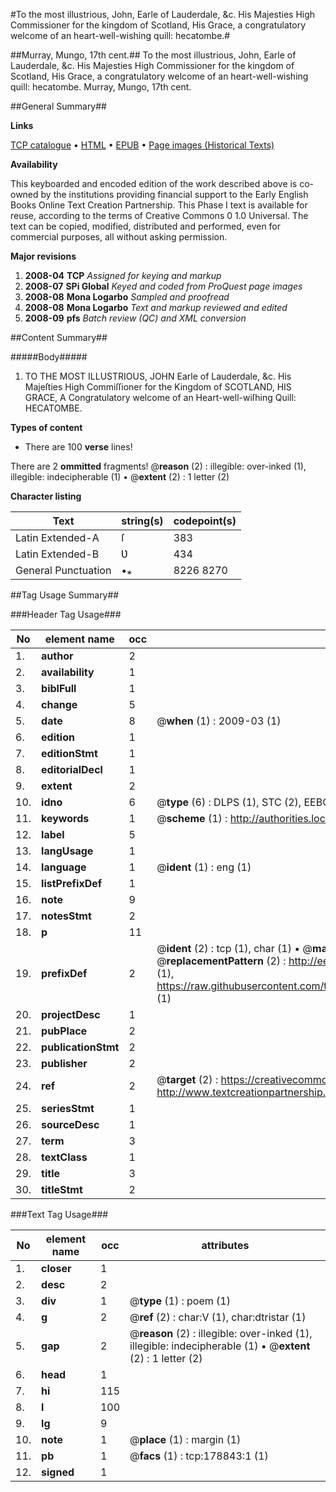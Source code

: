 #To the most illustrious, John, Earle of Lauderdale, &c. His Majesties High Commissioner for the kingdom of Scotland, His Grace, a congratulatory welcome of an heart-well-wishing quill: hecatombe.#

##Murray, Mungo, 17th cent.##
To the most illustrious, John, Earle of Lauderdale, &c. His Majesties High Commissioner for the kingdom of Scotland, His Grace, a congratulatory welcome of an heart-well-wishing quill: hecatombe.
Murray, Mungo, 17th cent.

##General Summary##

**Links**

[TCP catalogue](http://www.ota.ox.ac.uk/tcp/)  • 
[HTML](http://tei.it.ox.ac.uk/tcp/Texts-HTML/free/B04/B04439.html)  • 
[EPUB](http://tei.it.ox.ac.uk/tcp/Texts-EPUB/free/B04/B04439.epub) • 
[Page images (Historical Texts)](https://data.historicaltexts.jisc.ac.uk/view?pubId=eebo-52528861e&pageId=eebo-52528861e-178843-1)

**Availability**

This keyboarded and encoded edition of the
	       work described above is co-owned by the institutions
	       providing financial support to the Early English Books
	       Online Text Creation Partnership. This Phase I text is
	       available for reuse, according to the terms of Creative
	       Commons 0 1.0 Universal. The text can be copied,
	       modified, distributed and performed, even for
	       commercial purposes, all without asking permission.

**Major revisions**

1. __2008-04__ __TCP__ *Assigned for keying and markup*
1. __2008-07__ __SPi Global__ *Keyed and coded from ProQuest page images*
1. __2008-08__ __Mona Logarbo__ *Sampled and proofread*
1. __2008-08__ __Mona Logarbo__ *Text and markup reviewed and edited*
1. __2008-09__ __pfs__ *Batch review (QC) and XML conversion*

##Content Summary##

#####Body#####

1. TO THE MOST ILLUSTRIOUS, JOHN Earle of Lauderdale, &c. His Majeſties High Commiſſioner for the Kingdom of SCOTLAND, HIS GRACE, A Congratulatory welcome of an Heart-well-wiſhing Quill: HECATOMBE.

**Types of content**

  * There are 100 **verse** lines!

There are 2 **ommitted** fragments! 
 @__reason__ (2) : illegible: over-inked (1), illegible: indecipherable (1)  •  @__extent__ (2) : 1 letter (2)

**Character listing**


|Text|string(s)|codepoint(s)|
|---|---|---|
|Latin Extended-A|ſ|383|
|Latin Extended-B|Ʋ|434|
|General Punctuation|•⁎|8226 8270|

##Tag Usage Summary##

###Header Tag Usage###

|No|element name|occ|attributes|
|---|---|---|---|
|1.|__author__|2||
|2.|__availability__|1||
|3.|__biblFull__|1||
|4.|__change__|5||
|5.|__date__|8| @__when__ (1) : 2009-03 (1)|
|6.|__edition__|1||
|7.|__editionStmt__|1||
|8.|__editorialDecl__|1||
|9.|__extent__|2||
|10.|__idno__|6| @__type__ (6) : DLPS (1), STC (2), EEBO-CITATION (1), OCLC (1), VID (1)|
|11.|__keywords__|1| @__scheme__ (1) : http://authorities.loc.gov/ (1)|
|12.|__label__|5||
|13.|__langUsage__|1||
|14.|__language__|1| @__ident__ (1) : eng (1)|
|15.|__listPrefixDef__|1||
|16.|__note__|9||
|17.|__notesStmt__|2||
|18.|__p__|11||
|19.|__prefixDef__|2| @__ident__ (2) : tcp (1), char (1)  •  @__matchPattern__ (2) : ([0-9\-]+):([0-9IVX]+) (1), (.+) (1)  •  @__replacementPattern__ (2) : http://eebo.chadwyck.com/downloadtiff?vid=$1&page=$2 (1), https://raw.githubusercontent.com/textcreationpartnership/Texts/master/tcpchars.xml#$1 (1)|
|20.|__projectDesc__|1||
|21.|__pubPlace__|2||
|22.|__publicationStmt__|2||
|23.|__publisher__|2||
|24.|__ref__|2| @__target__ (2) : https://creativecommons.org/publicdomain/zero/1.0/ (1), http://www.textcreationpartnership.org/docs/. (1)|
|25.|__seriesStmt__|1||
|26.|__sourceDesc__|1||
|27.|__term__|3||
|28.|__textClass__|1||
|29.|__title__|3||
|30.|__titleStmt__|2||


###Text Tag Usage###

|No|element name|occ|attributes|
|---|---|---|---|
|1.|__closer__|1||
|2.|__desc__|2||
|3.|__div__|1| @__type__ (1) : poem (1)|
|4.|__g__|2| @__ref__ (2) : char:V (1), char:dtristar (1)|
|5.|__gap__|2| @__reason__ (2) : illegible: over-inked (1), illegible: indecipherable (1)  •  @__extent__ (2) : 1 letter (2)|
|6.|__head__|1||
|7.|__hi__|115||
|8.|__l__|100||
|9.|__lg__|9||
|10.|__note__|1| @__place__ (1) : margin (1)|
|11.|__pb__|1| @__facs__ (1) : tcp:178843:1 (1)|
|12.|__signed__|1||
